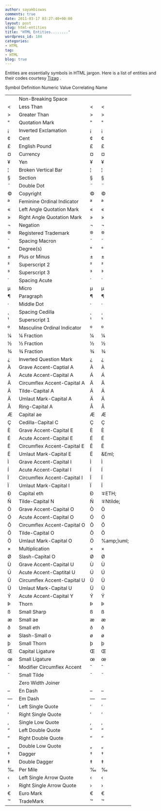 ```yaml
---
author: sayakbiswas
comments: true
date: 2011-03-17 03:27:40+00:00
layout: post
slug: html-entities
title: "HTML Entities........"
wordpress_id: 184
categories:
- HTML
tag:
- HTML
blog: true
---
```


Entities are essentially symbols in HTML jargon. Here is a list of entities and their codes courtesy [Tizag](http://www.tizag.com) .
<table >
<tbody >
<tr >
Symbol
Definition
Numeric Value
Correlating Name
</tr>
<tr >

<td >
</td>

<td >Non-Breaking Space
</td>

<td >
</td>

<td >&nbsp;
</td>
</tr>
<tr >

<td ><
</td>

<td >Less Than
</td>

<td ><
</td>

<td >&lt;
</td>
</tr>
<tr >

<td >>
</td>

<td >Greater Than
</td>

<td >>
</td>

<td >&gt;
</td>
</tr>
<tr >

<td >"
</td>

<td >Quotation Mark
</td>

<td >"
</td>

<td >&quot;
</td>
</tr>
<tr >

<td >¡
</td>

<td >Inverted Exclamation
</td>

<td >¡
</td>

<td >&iexcl;
</td>
</tr>
<tr >

<td >¢
</td>

<td >Cent
</td>

<td >¢
</td>

<td >&cent;
</td>
</tr>
<tr >

<td >£
</td>

<td >English Pound
</td>

<td >£
</td>

<td >&pound;
</td>
</tr>
<tr >

<td >¤
</td>

<td >Currency
</td>

<td >¤
</td>

<td >&curren;
</td>
</tr>
<tr >

<td >¥
</td>

<td >Yen
</td>

<td >¥
</td>

<td >&yen;
</td>
</tr>
<tr >

<td >¦
</td>

<td >Broken Vertical Bar
</td>

<td >¦
</td>

<td >&brvbar;
</td>
</tr>
<tr >

<td >§
</td>

<td >Section
</td>

<td >§
</td>

<td >&sect;
</td>
</tr>
<tr >

<td >¨
</td>

<td >Double Dot
</td>

<td >¨
</td>

<td >&uml;
</td>
</tr>
<tr >

<td >©
</td>

<td >Copyright
</td>

<td >©
</td>

<td >&copy;
</td>
</tr>
<tr >

<td >ª
</td>

<td >Feminine Ordinal Indicator
</td>

<td >ª
</td>

<td >&ordf;
</td>
</tr>
<tr >

<td >«
</td>

<td >Left Angle Quotation Mark
</td>

<td >«
</td>

<td >&laquo;
</td>
</tr>
<tr >

<td >»
</td>

<td >Right Angle Quotation Mark
</td>

<td >»
</td>

<td >&raquo;
</td>
</tr>
<tr >

<td >¬
</td>

<td >Negation
</td>

<td >¬
</td>

<td >&not;
</td>
</tr>
<tr >

<td >®
</td>

<td >Registered Trademark
</td>

<td >®
</td>

<td >&reg;
</td>
</tr>
<tr >

<td >¯
</td>

<td >Spacing Macron
</td>

<td >¯
</td>

<td >&macr;
</td>
</tr>
<tr >

<td >°
</td>

<td >Degree(s)
</td>

<td >°
</td>

<td >&deg;
</td>
</tr>
<tr >

<td >±
</td>

<td >Plus or Minus
</td>

<td >±
</td>

<td >&plusmn;
</td>
</tr>
<tr >

<td >²
</td>

<td >Superscript 2
</td>

<td >²
</td>

<td >&sup2;
</td>
</tr>
<tr >

<td >³
</td>

<td >Superscript 3
</td>

<td >³
</td>

<td >&sup3;
</td>
</tr>
<tr >

<td >´
</td>

<td >Spacing Acute
</td>

<td >´
</td>

<td >&acute;
</td>
</tr>
<tr >

<td >µ
</td>

<td >Micro
</td>

<td >µ
</td>

<td >&micro;
</td>
</tr>
<tr >

<td >¶
</td>

<td >Paragraph
</td>

<td >¶
</td>

<td >&para;
</td>
</tr>
<tr >

<td >·
</td>

<td >Middle Dot
</td>

<td >·
</td>

<td >&middot;
</td>
</tr>
<tr >

<td >¸
</td>

<td >Spacing Cedilla
</td>

<td >¸
</td>

<td >&cedil;
</td>
</tr>
<tr >

<td >¹
</td>

<td >Superscript 1
</td>

<td >¹
</td>

<td >&sup1;
</td>
</tr>
<tr >

<td >º
</td>

<td >Masculine Ordinal Indicator
</td>

<td >º
</td>

<td >&ordm;
</td>
</tr>
<tr >

<td >¼
</td>

<td >¼ Fraction
</td>

<td >¼
</td>

<td >&frac14;
</td>
</tr>
<tr >

<td >½
</td>

<td >½ Fraction
</td>

<td >½
</td>

<td >&frac12;
</td>
</tr>
<tr >

<td >¾
</td>

<td >¾ Fraction
</td>

<td >¾
</td>

<td >&frac34;
</td>
</tr>
<tr >

<td >¿
</td>

<td >Inverted Question Mark
</td>

<td >¿
</td>

<td >&iquest;
</td>
</tr>
<tr >

<td >À
</td>

<td >Grave Accent-Captial A
</td>

<td >À
</td>

<td >&Agrave;
</td>
</tr>
<tr >

<td >Á
</td>

<td >Acute Accent-Capital A
</td>

<td >Á
</td>

<td >&Aacute;
</td>
</tr>
<tr >

<td >Â
</td>

<td >Circumflex Accent-Capital A
</td>

<td >Â
</td>

<td >&Acirc;
</td>
</tr>
<tr >

<td >Ã
</td>

<td >Tilde-Capital A
</td>

<td >Ã
</td>

<td >&Atilde;
</td>
</tr>
<tr >

<td >Ä
</td>

<td >Umlaut Mark-Capital A
</td>

<td >Ä
</td>

<td >&Auml;
</td>
</tr>
<tr >

<td >Å
</td>

<td >Ring-Capital A
</td>

<td >Å
</td>

<td >&Aring;
</td>
</tr>
<tr >

<td >Æ
</td>

<td >Capital ae
</td>

<td >Æ
</td>

<td >&AElig;
</td>
</tr>
<tr >

<td >Ç
</td>

<td >Cedilla-Capital C
</td>

<td >Ç
</td>

<td >&Ccedil;
</td>
</tr>
<tr >

<td >È
</td>

<td >Grave Accent-Capital E
</td>

<td >È
</td>

<td >&Egrave;
</td>
</tr>
<tr >

<td >É
</td>

<td >Acute Accent-Capital E
</td>

<td >É
</td>

<td >&Eacute;
</td>
</tr>
<tr >

<td >Ê
</td>

<td >Circumflex Accent-Capital E
</td>

<td >Ê
</td>

<td >&Ecirc;
</td>
</tr>
<tr >

<td >Ë
</td>

<td >Umlaut Mark-Capital E
</td>

<td >Ë
</td>

<td >&Eml;
</td>
</tr>
<tr >

<td >Ì
</td>

<td >Grave Accent-Capital I
</td>

<td >Ì
</td>

<td >&Igrave;
</td>
</tr>
<tr >

<td >Í
</td>

<td >Acute Accent-Capital I
</td>

<td >Í
</td>

<td >&Iacute;
</td>
</tr>
<tr >

<td >Î
</td>

<td >Circumflex Accent-Capital I
</td>

<td >Î
</td>

<td >&Icirc;
</td>
</tr>
<tr >

<td >Ï
</td>

<td >Umlaut Mark-Capital I
</td>

<td >Ï
</td>

<td >&Iuml;
</td>
</tr>
<tr >

<td >Ð
</td>

<td >Capital eth
</td>

<td >Ð
</td>

<td >∓ETH;
</td>
</tr>
<tr >

<td >Ñ
</td>

<td >Tilde-Capital N
</td>

<td >Ñ
</td>

<td >∓Ntilde;
</td>
</tr>
<tr >

<td >Ò
</td>

<td >Grave Accent-Capital O
</td>

<td >Ò
</td>

<td >&Ograve;
</td>
</tr>
<tr >

<td >Ó
</td>

<td >Acute Accent-Capital O
</td>

<td >Ó
</td>

<td >&Oacute;
</td>
</tr>
<tr >

<td >Ô
</td>

<td >Circumflex Accent-Capital O
</td>

<td >Ô
</td>

<td >&Ocirc;
</td>
</tr>
<tr >

<td >Õ
</td>

<td >Tilde-Capital O
</td>

<td >Õ
</td>

<td >&Otilde;
</td>
</tr>
<tr >

<td >Ö
</td>

<td >Umlaut Mark-Capital O
</td>

<td >Ö
</td>

<td >%amp;)uml;
</td>
</tr>
<tr >

<td >×
</td>

<td >Multiplication
</td>

<td >×
</td>

<td >&times;
</td>
</tr>
<tr >

<td >Ø
</td>

<td >Slash-Capital O
</td>

<td >Ø
</td>

<td >&Oslash;
</td>
</tr>
<tr >

<td >Ù
</td>

<td >Grave Accent-Capital U
</td>

<td >Ù
</td>

<td >&Ugrave;
</td>
</tr>
<tr >

<td >Ú
</td>

<td >Acute Accent-Captital U
</td>

<td >Ú
</td>

<td >&Uacute;
</td>
</tr>
<tr >

<td >Û
</td>

<td >Circumflex Accent-Capital U
</td>

<td >Û
</td>

<td >&Ucirc;
</td>
</tr>
<tr >

<td >Ü
</td>

<td >Umlaut Mark-Capital U
</td>

<td >Ü
</td>

<td >&Uuml;
</td>
</tr>
<tr >

<td >Ý
</td>

<td >Acute Accent-Capital Y
</td>

<td >Ý
</td>

<td >&Yacute;
</td>
</tr>
<tr >

<td >Þ
</td>

<td >Thorn
</td>

<td >Þ
</td>

<td >&THORN;
</td>
</tr>
<tr >

<td >ß
</td>

<td >Small Sharp
</td>

<td >ß
</td>

<td >&szlig;
</td>
</tr>
<tr >

<td >æ
</td>

<td >Small ae
</td>

<td >æ
</td>

<td >&aelig;
</td>
</tr>
<tr >

<td >ð
</td>

<td >Small eth
</td>

<td >ð
</td>

<td >&eth;
</td>
</tr>
<tr >

<td >ø
</td>

<td >Slash-Small o
</td>

<td >ø
</td>

<td >&oslash;
</td>
</tr>
<tr >

<td >þ
</td>

<td >Small Thorn
</td>

<td >þ
</td>

<td >&thorn;
</td>
</tr>
<tr >

<td >Œ
</td>

<td >Capital Ligature
</td>

<td >Œ
</td>

<td >&OElig;
</td>
</tr>
<tr >

<td >œ
</td>

<td >Small Ligature
</td>

<td >œ
</td>

<td >&oelig;
</td>
</tr>
<tr >

<td >ˆ
</td>

<td >Modifier Circumflex Accent
</td>

<td >ˆ
</td>

<td >&circ;
</td>
</tr>
<tr >

<td >˜
</td>

<td >Small Tilde
</td>

<td >˜
</td>

<td >&tilde;
</td>
</tr>
<tr >

<td >‍
</td>

<td >Zero Width Joiner
</td>

<td >‍
</td>

<td >&zwj;
</td>
</tr>
<tr >

<td >–
</td>

<td >En Dash
</td>

<td >–
</td>

<td >&ndash;
</td>
</tr>
<tr >

<td >—
</td>

<td >Em Dash
</td>

<td >—
</td>

<td >&mdash;
</td>
</tr>
<tr >

<td >‘
</td>

<td >Left Single Quote
</td>

<td >‘
</td>

<td >&lsquo;
</td>
</tr>
<tr >

<td >’
</td>

<td >Right Single Quote
</td>

<td >’
</td>

<td >&rsquo;
</td>
</tr>
<tr >

<td >‚
</td>

<td >Single Low Quote
</td>

<td >‚
</td>

<td >&sbquo;
</td>
</tr>
<tr >

<td >“
</td>

<td >Left Double Quote
</td>

<td >“
</td>

<td >&ldquo;
</td>
</tr>
<tr >

<td >”
</td>

<td >Right Double Quote
</td>

<td >”
</td>

<td >&rdquo;
</td>
</tr>
<tr >

<td >„
</td>

<td >Double Low Quote
</td>

<td >„
</td>

<td >&bdquo;
</td>
</tr>
<tr >

<td >†
</td>

<td >Dagger
</td>

<td >†
</td>

<td >&dagger;
</td>
</tr>
<tr >

<td >‡
</td>

<td >Double Dagger
</td>

<td >‡
</td>

<td >&Dagger;
</td>
</tr>
<tr >

<td >‰
</td>

<td >Per Mile
</td>

<td >‰
</td>

<td >&permil;
</td>
</tr>
<tr >

<td >‹
</td>

<td >Left Single Arrow Quote
</td>

<td >‹
</td>

<td >&lsaquo;
</td>
</tr>
<tr >

<td >›
</td>

<td >Right Single Arrow Quote
</td>

<td >›
</td>

<td >&rsaquo;
</td>
</tr>
<tr >

<td >€
</td>

<td >Euro Mark
</td>

<td >€
</td>

<td >&euro;
</td>
</tr>
<tr >

<td >™
</td>

<td >TradeMark
</td>

<td >™
</td>

<td >&trade;
</td>
</tr>
</tbody>
</table>
